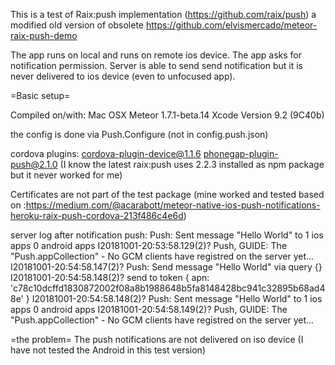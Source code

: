 This is a test of Raix:push implementation (https://github.com/raix/push) a modified old version of obsolete https://github.com/elvismercado/meteor-raix-push-demo

The app runs on local and runs on remote ios device.
The app asks for notification permission.
Server is able to send send notification but it is never delivered to ios device (even to unfocused app).

=Basic setup=

Compiled on/with:
Mac OSX
Meteor 1.7.1-beta.14
Xcode Version 9.2 (9C40b)

the config is done via Push.Configure (not in config.push.json)


cordova plugins:
cordova-plugin-device@1.1.6
phonegap-plugin-push@2.1.0
(I know the latest raix:push uses 2.2.3 installed as npm package but it never worked for me)

Certificates are not part of the test package
(mine worked and tested based on :https://medium.com/@acarabott/meteor-native-ios-push-notifications-heroku-raix-push-cordova-213f486c4e6d)

server log after notification push:
Push: Sent message "Hello World" to 1 ios apps 0 android apps
I20181001-20:53:58.129(2)? Push, GUIDE: The "Push.appCollection" - No GCM clients have registred on the server yet...
I20181001-20:54:58.147(2)? Push: Send message "Hello World" via query {}
I20181001-20:54:58.148(2)? send to token { apn: 'c78c10dcffd1830872002f08a8b1988648b5fa8148428bc941c32895b68ad48e' }
I20181001-20:54:58.148(2)? Push: Sent message "Hello World" to 1 ios apps 0 android apps
I20181001-20:54:58.149(2)? Push, GUIDE: The "Push.appCollection" - No GCM clients have registred on the server yet...

=the problem=
The push notifications are not delivered on iso device (I have not tested the Android in this test version)
